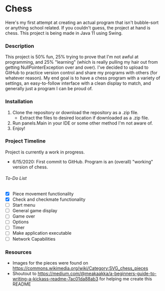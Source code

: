 # Chess
Here's my first attempt at creating an actual program that isn't bubble-sort or anything school related. If you couldn't guess, the project at hand is chess. This project is being made in Java 11 using Swing.

### Description
This project is 50% fun, 25% trying to prove that I'm not awful at programming, and 25% "learning" (which is really pulling my hair out from getting NullPointerException over and over). I've decided to upload to GitHub to practice version control and share my programs with others (for whatever reason). My end goal is to have a chess program with a variety of settings, an easy-to-follow interface with a clean display to match, and generally just a program I can be proud of.

### Installation
1. Clone the repository or download the repository as a .zip file.
   * Extract the files to desired location if downloaded as a .zip file.
2. Run panels.Main in your IDE or some other method I'm not aware of.
3. Enjoy!

### Project Timeline
Project is currently a work in progress.

* 6/15/2020: First commit to GitHub. Program is an (overall) "working" version of chess.

###### To-Do List
- [x] Piece movement functionality
- [x] Check and checkmate functionality
- [ ] Start menu
- [ ] General game display
- [ ] Game over
- [ ] Options
- [ ] Timer
- [ ] Make application executable
- [ ] Network Capabilities

### Resources
* Images for the pieces were found on https://commons.wikimedia.org/wiki/Category:SVG_chess_pieces
* Shoutout to https://medium.com/@meakaakka/a-beginners-guide-to-writing-a-kickass-readme-7ac01da88ab3 for helping me create this README
